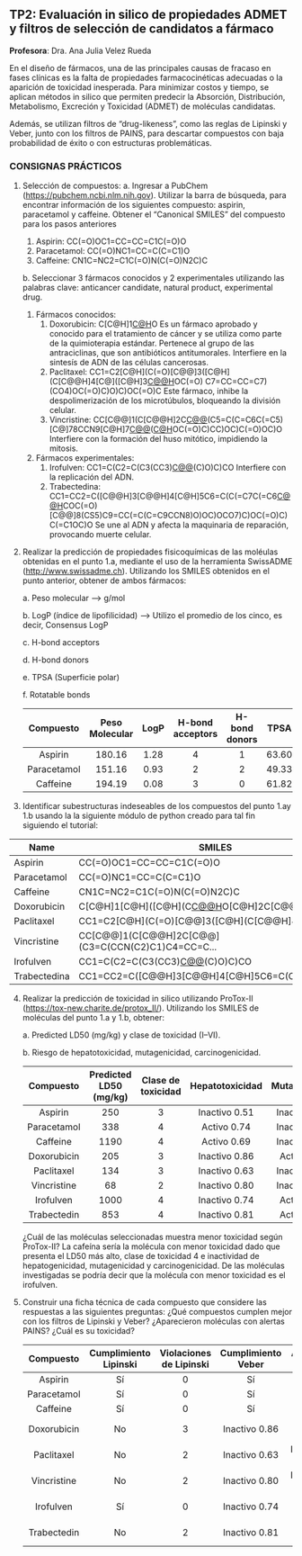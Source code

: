 

## TP2: Evaluación in silico de propiedades ADMET y filtros de selección de candidatos a fármaco

**Profesora**: Dra. Ana Julia Velez Rueda

En el diseño de fármacos, una de las principales causas de fracaso en fases clínicas es la falta de propiedades farmacocinéticas adecuadas o la aparición de toxicidad inesperada. Para minimizar costos y tiempo, se aplican métodos in silico que permiten predecir la Absorción, Distribución, Metabolismo, Excreción y Toxicidad (ADMET) de moléculas candidatas.

Además, se utilizan filtros de “drug-likeness”, como las reglas de Lipinski y Veber, junto con los filtros de PAINS, para descartar compuestos con baja probabilidad de éxito o con estructuras problemáticas.

### CONSIGNAS PRÁCTICOS
 1. Selección de compuestos:
    a. Ingresar a PubChem (https://pubchem.ncbi.nlm.nih.gov). 
    Utilizar la barra de búsqueda, para encontrar información de los siguientes compuesto: aspirin, paracetamol y caffeine. Obtener el “Canonical SMILES” del compuesto para los pasos anteriores

    1. Aspirin: CC(=O)OC1=CC=CC=C1C(=O)O
    2. Paracetamol: CC(=O)NC1=CC=C(C=C1)O
    3. Caffeine: CN1C=NC2=C1C(=O)N(C(=O)N2C)C

    b. Seleccionar 3 fármacos conocidos y 2 experimentales utilizando las palabras clave: anticancer candidate, natural product, experimental drug.

    1. Fármacos conocidos:
        1. Doxorubicin: C[C@H]1[C@H]([C@H](C[C@@H](O1)O[C@H]2C[C@@](CC3=C2C(=C4C(=C3O)C(=O)C5=C(C4=O)C(=CC=C5)OC)O)(C(=O)CO)O)N)O
            Es un fármaco aprobado y conocido para el tratamiento de cáncer y se utiliza como parte de la quimioterapia estándar. Pertenece al grupo de las antraciclinas, que son antibióticos antitumorales. Interfiere en la sintesís de ADN de las células cancerosas.
        2. Paclitaxel: CC1=C2[C@H](C(=O)[C@@]3([C@H](C[C@@H]4[C@]([C@H]3[C@@H]([C@@](C2(C)C)(C[C@@H]1OC(=O)[C@@H]([C@H](C5=CC=CC=C5)NC(=O)C6=CC=CC=C6)O)O)OC(=O) C7=CC=CC=C7)(CO4)OC(=O)C)O)C)OC(=O)C
            Este fármaco, inhibe la despolimerización de los microtúbulos, bloqueando la división celular.
        3. Vincristine:  CC[C@@]1(C[C@@H]2C[C@@](C3=C(CCN(C2)C1)C4=CC=CC=C4N3)(C5=C(C=C6C(=C5)[C@]78CCN9[C@H]7[C@@](C=CC9)([C@H]([C@@]([C@@H]8N6C=O)(C(=O)OC)O)OC(=O)C)CC)OC)C(=O)OC)O
            Interfiere con la formación del huso mitótico, impidiendo la mitosis.
    2. Fármacos experimentales:
        1. Irofulven: CC1=C(C2=C(C3(CC3)[C@@](C(=O)C2=C1)(C)O)C)CO
            Interfiere con la replicación del ADN.
        2. Trabectedina: CC1=CC2=C([C@@H]3[C@@H]4[C@H]5C6=C(C(=C7C(=C6[C@@H](N4[C@H]([C@H](C2)N3C)O)COC(=O)[C@@]8(CS5)C9=CC(=C(C=C9CCN8)O)OC)OCO7)C)OC(=O)C)C(=C1OC)O
            Se une al ADN y afecta la maquinaria de reparación, provocando muerte celular.



 2. Realizar la predicción de propiedades fisicoquímicas de las moléulas obtenidas en el punto 1.a, mediante el uso de la herramienta SwissADME (http://www.swissadme.ch). Utilizando los SMILES obtenidos en el punto anterior, obtener de ambos fármacos:

    a. Peso molecular --> g/mol

    b. LogP (índice de lipofilicidad) --> Utilizo el promedio de los cinco, es decir, Consensus LogP

    c. H-bond acceptors 

    d. H-bond donors

    e. TPSA (Superficie polar)

    f. Rotatable bonds

    |  Compuesto  | Peso Molecular | LogP | H-bond acceptors | H-bond donors | TPSA  | Rotatable bonds |
    |:-----------:|:--------------:|:----:|:----------------:|:-------------:|:-----:|:---------------:|
    |   Aspirin   |     180.16     | 1.28 |        4         |       1       | 63.60 |        3        |
    | Paracetamol |     151.16     | 0.93 |        2         |       2       | 49.33 |        2        |
    |  Caffeine   |     194.19     | 0.08 |        3         |       0       | 61.82 |        0        |
   



3. Identificar subestructuras indeseables de los compuestos del punto 1.ay 1.b usando la la siguiente módulo de python creado para tal fin siguiendo el tutorial:

| Name        | SMILES                                              |    MW   |  LogP  | HBA | HBD |  TPSA  | RotatableBonds | Lipinski_Violations |
|-------------|-----------------------------------------------------|:-------:|:------:|:---:|:---:|:------:|:---------------:|:-------------------:|
| Aspirin     | CC(=O)OC1=CC=CC=C1C(=O)O                            | 180.159 |  1.310 |  3  |  1  |  63.60 |        2        |          0          |
| Paracetamol | CC(=O)NC1=CC=C(C=C1)O                               | 151.165 |  1.351 |  2  |  2  |  49.33 |        1        |          0          |
| Caffeine    | CN1C=NC2=C1C(=O)N(C(=O)N2C)C                        | 194.194 | -1.029 |  6  |  0  |  61.82 |        0        |          0          |
| Doxorubicin | C[C@H]1[C@H]([C@H](C[C@@H](O1)O[C@H]2C[C@@](CC...  | 543.525 |  0.001 | 12  |  6  | 206.07 |        5        |          3          |
| Paclitaxel  | CC1=C2[C@H](C(=O)[C@@]3([C@H](C[C@@H]4[C@]([C@...  | 853.918 |  3.736 | 14  |  4  | 221.29 |       10        |          2          |
| Vincristine | CC[C@@]1(C[C@@H]2C[C@@](C3=C(CCN(C2)C1)C4=CC=C...  | 824.972 |  3.518 | 12  |  3  | 171.17 |        8        |          2          |
| Irofulven   | CC1=C(C2=C(C3(CC3)[C@@](C(=O)C2=C1)(C)O)C)CO       | 246.306 |  1.666 |  3  |  2  |  57.53 |        1        |          0          |
| Trabectedina| CC1=CC2=C([C@@H]3[C@@H]4[C@H]5C6=C(C(=C7C(=C6...   | 761.850 |  3.413 | 15  |  4  | 168.72 |        3        |          2          |



4. Realizar la predicción de toxicidad in silico utilizando ProTox-II (https://tox-new.charite.de/protox_II/). Utilizando los SMILES de moléculas del punto 1.a y 1.b, obtener: 

    a. Predicted LD50 (mg/kg) y clase de toxicidad (I–VI).

    b. Riesgo de hepatotoxicidad, mutagenicidad, carcinogenicidad.

    |  Compuesto  | Predicted LD50 (mg/kg) | Clase de toxicidad | Hepatotoxicidad | Mutagenicidad | Carcinogenicidad |
    |:-----------:|:----------------------:|:------------------:|:---------------:|:-------------:|:----------------:|
    |   Aspirin   |          250           |         3          |  Inactivo 0.51  | Inactivo 0.97 |  Inactivo 0.86   |
    | Paracetamol |          338           |         4          |   Activo 0.74   | Inactivo 0.90 |  Inactivo 0.51   |
    |  Caffeine   |          1190          |         4          |   Activo 0.69   | Inactivo 0.97 |  Inactivo 0.97   |
    | Doxorubicin |          205           |         3          |  Inactivo 0.86  |  Activo 0.98  |  Inactivo 0.90   |
    | Paclitaxel  |          134           |         3          |  Inactivo 0.63  | Inactivo 0.85 |  Inactivo 0.61   |
    | Vincristine |           68           |         2          |  Inactivo 0.80  | Inactivo 0.95 |  Inactivo 0.55   |
    |  Irofulven  |          1000          |         4          |  Inactivo 0.74  |  Activo 0.69  |  Inactivo 0.55   |
    | Trabectedin |          853           |         4          |  Inactivo 0.81  |  Activo 0.88  |  Inactivo 0.62   |

    ¿Cuál de las moléculas seleccionadas muestra menor toxicidad según ProTox-II?
    La cafeína sería la molécula con menor toxicidad dado que presenta el LD50 más alto, clase de toxicidad 4 e inactividad de hepatogenicidad, mutagenicidad y carcinogenicidad. De las moléculas investigadas se podría decir que la molécula con menor toxicidad es el irofulven.

5. Construir una ficha técnica de cada compuesto que considere las respuestas a las siguientes preguntas: ¿Qué compuestos cumplen mejor con los filtros de Lipinski y Veber? ¿Aparecieron moléculas con alertas PAINS? ¿Cuál es su toxicidad?

    |  Compuesto  | Cumplimiento Lipinski | Violaciones de Lipinski | Cumplimiento Veber | Alertas PAINS |   Toxicidad   |
    |:-----------:|:---------------------:|:-----------------------:|:------------------:|:-------------:|:-------------:|
    |   Aspirin   |          Sí           |            0            |         Sí         |       0       |     Baja      |
    | Paracetamol |          Sí           |            0            |         Sí         |       0       |     Baja      |
    |  Caffeine   |          Sí           |            0            |         Sí         |       0       |     Baja      |
    | Doxorubicin |          No           |            3            |   Inactivo 0.86    |  Activo 0.98  | Inactivo 0.90 |
    | Paclitaxel  |          No           |            2            |   Inactivo 0.63    | Inactivo 0.85 | Inactivo 0.61 |
    | Vincristine |          No           |            2            |   Inactivo 0.80    | Inactivo 0.95 | Inactivo 0.55 |
    |  Irofulven  |          Sí           |            0            |   Inactivo 0.74    |  Activo 0.69  | Inactivo 0.55 |
    | Trabectedin |          No           |            2            |   Inactivo 0.81    |  Activo 0.88  | Inactivo 0.62 |